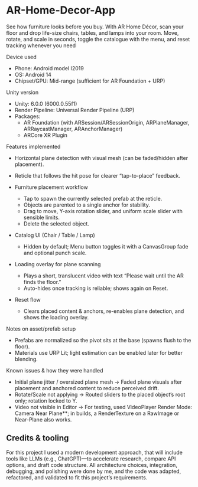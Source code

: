 # AR-Home-Decor-App
See how furniture looks before you buy. With AR Home Décor, scan your floor and drop life-size chairs, tables, and lamps into your room. Move, rotate, and scale in seconds, toggle the catalogue with the menu, and reset tracking whenever you need

Device used

* Phone: Android model I2019
* OS: Android 14
* Chipset/GPU: Mid-range (sufficient for AR Foundation + URP)

Unity version

* Unity: 6.0.0 (6000.0.55f1)
* Render Pipeline: Universal Render Pipeline (URP)
* Packages:
  * AR Foundation (with ARSession/ARSessionOrigin, ARPlaneManager, ARRaycastManager, ARAnchorManager)
  * ARCore XR Plugin

Features implemented

* Horizontal plane detection with visual mesh (can be faded/hidden after placement).
* Reticle that follows the hit pose for clearer “tap-to-place” feedback.
* Furniture placement workflow

  * Tap to spawn the currently selected prefab at the reticle.
  * Objects are parented to a single anchor for stability.
  * Drag to move, Y-axis rotation slider, and uniform scale slider with sensible limits.
  * Delete the selected object.
* Catalog UI (Chair / Table / Lamp)

  * Hidden by default; Menu button toggles it with a CanvasGroup fade and optional punch scale.
* Loading overlay for plane scanning

  * Plays a short, translucent video with text “Please wait until the AR finds the floor.”
  * Auto-hides once tracking is reliable; shows again on Reset.
* Reset flow

  * Clears placed content & anchors, re-enables plane detection, and shows the loading overlay.

Notes on asset/prefab setup

* Prefabs are normalized so the pivot sits at the base (spawns flush to the floor).
* Materials use URP Lit; light estimation can be enabled later for better blending.

Known issues & how they were handled

* Initial plane jitter / oversized plane mesh
  → Faded plane visuals after placement and anchored content to reduce perceived drift.
* Rotate/Scale not applying
  → Routed sliders to the placed object’s root only; rotation locked to Y.
* Video not visible in Editor
  → For testing, used VideoPlayer Render Mode: Camera Near Plane**; in builds, a RenderTexture on a RawImage or Near-Plane also works.

## Credits & tooling

For this project I used a modern development approach, that will include tools like LLMs (e.g., ChatGPT)—to accelerate research, compare API options, and draft code structure. All architecture choices, integration, debugging, and polishing were done by me, and the code was adapted, refactored, and validated to fit this project’s requirements.

